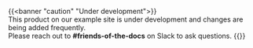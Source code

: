 {{<banner "caution" "Under development">}}
  <br>
  This product on our example site is under development and changes are being added frequently. 
  <br>
  Please reach out to <strong>#friends-of-the-docs</strong> on Slack to ask questions.
{{</banner>}}